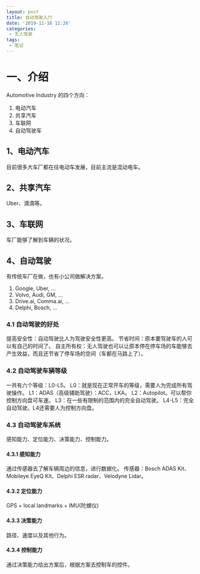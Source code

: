 ```yaml
---
layout: post
title: 自动驾驶入门
date: '2019-11-16 11:26'
categories: 
 - 无人驾驶
tags:
 - 笔记
---
```


# 一、介绍

Automotive Industry 的四个方向：

1. 电动汽车
2. 共享汽车
3. 车联网
4. 自动驾驶车

## 1、电动汽车

目前很多大车厂都在往电动车发展，目前主流是混动电车。

## 2、共享汽车

Uber、滴滴等。

## 3、车联网

车厂能够了解到车辆的状况。

## 4、自动驾驶

有传统车厂在做，也有小公司做解决方案。

1. Google, Uber, ...
2. Volvo, Audi, GM, ...
3. Drive.ai, Comma.ai, ...
4. Delphi, Bosch, ...

### 4.1 自动驾驶的好处

提高安全性：自动驾驶比人为驾驶安全性更高。
节省时间：原本要驾驶车的人可以有自己的时间了。
自主所有权：无人驾驶也可以让原本停在停车场的车能够去产生效益，而且还节省了停车场的空间（车都在马路上了）。

### 4.2 自动驾驶车辆等级

一共有六个等级：L0-L5。
L0：就是现在正常开车的等级，需要人为完成所有驾驶操作。
L1：ADAS（高级辅助驾驶）：ACC，LKA。
L2：Autopilot。可以帮你控制方向盘可车速。
L3：在一些有限制的范围内的完全自动驾驶。
L4-L5：完全自动驾驶。L4还需要人为控制方向盘。

### 4.3 自动驾驶车系统

感知能力、定位能力、决策能力、控制能力。

#### 4.3.1 感知能力

通过传感器去了解车辆周边的信息，进行数据化。
传感器：Bosch ADAS Kit、Mobileye EyeQ Kit、Delphi ESR radar、Velodyne Lidar。

#### 4.3.2 定位能力

GPS + local landmarks + IMU(陀螺仪)

#### 4.3.3 决策能力

路径、速度以及其他行为。

#### 4.3.4 控制能力

通过决策能力给出方案后，根据方案去控制车的控件。


